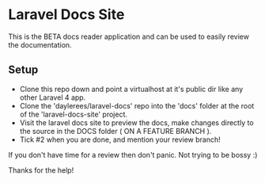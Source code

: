 # Laravel Docs Site

This is the BETA docs reader application and can be used to easily review the documentation.

## Setup

- Clone this repo down and point a virtualhost at it's public dir like any other Laravel 4 app.
- Clone the 'daylerees/laravel-docs' repo into the 'docs' folder at the root of the 'laravel-docs-site' project.
- Visit the laravel docs site to preview the docs, make changes directly to the source in the DOCS folder ( ON A FEATURE BRANCH ).
- Tick #2 when you are done, and mention your review branch!

If you don't have time for a review then don't panic. Not trying to be bossy :)

Thanks for the help!